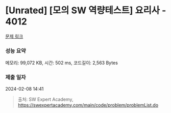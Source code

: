# [Unrated] [모의 SW 역량테스트] 요리사 - 4012 

[문제 링크](https://swexpertacademy.com/main/code/problem/problemDetail.do?contestProbId=AWIeUtVakTMDFAVH) 

### 성능 요약

메모리: 99,072 KB, 시간: 502 ms, 코드길이: 2,563 Bytes

### 제출 일자

2024-02-08 14:41



> 출처: SW Expert Academy, https://swexpertacademy.com/main/code/problem/problemList.do